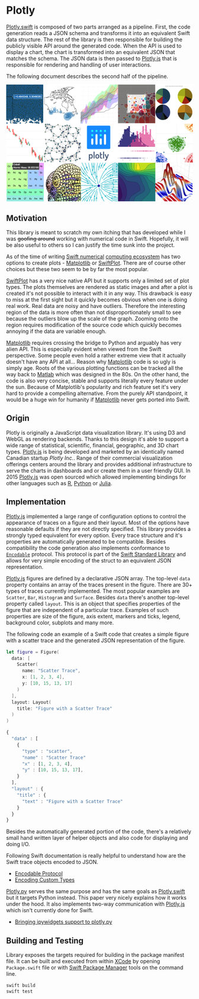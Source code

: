 
# Plotly


[Plotly.swift] is composed of two parts arranged as a pipeline. First, the code generation reads a JSON schema and transforms it into an equivalent Swift data structure. The rest of the library is then responsible for building the publicly visible API around the generated code. When the API is used to display a chart, the chart is transformed into an equivalent JSON that matches the schema. The JSON data is then passed to [Plotly.js] that is responsible for rendering and handling of user interactions.

The following document describes the second half of the pipeline.

![Plotly Charts]


## Motivation

This library is meant to scratch my own itching that has developed while I was ~~goofing around~~ working with numerical code in Swift. Hopefully, it will be also useful to others so I can justify the time sunk into the project.

As of the time of writing [Swift numerical][Swift Numerics] [computing ecosystem][Swift for TensorFlow] has two options to create plots - [Matplotlib] or [SwiftPlot]. There are of course other choices but these two seem to be by far the most popular.

[SwiftPlot] has a very nice native API but it supports only a limited set of plot types. The plots themselves are rendered as static images and after a plot is created it's not possible to interact with it in any way. This drawback is easy to miss at the first sight but it quickly becomes obvious when one is doing real work. Real data are noisy and have outliers. Therefore the interesting region of the data is more often than not disproportionately small to see because the outliers blow up the scale of the graph. Zooming onto the region requires modification of the source code which quickly becomes annoying if the data are variable enough.

[Matplotlib] requires crossing the bridge to Python and arguably has very alien API. This is especially evident when viewed from the Swift perspective. Some people even hold a rather extreme view that it actually doesn't have any API at all... Reason why [Matplotlib] code is so ugly is simply age. Roots of the various plotting functions can be tracked all the way back to [Matlab] which was designed in the 80s. On the other hand, the code is also very concise, stable and supports literally every feature under the sun. Because of Matplotlib's popularity and rich feature set it's very hard to provide a compelling alternative. From the purely API standpoint, it would be a huge win for humanity if [Matplotlib] never gets ported into Swift.


## Origin

Plotly is originally a JavaScript data visualization library. It's using D3 and WebGL as rendering backends. Thanks to this design it's able to support a wide range of statistical, scientific, financial, geographic, and 3D chart types. [Plotly.js] is being developed and marketed by an identically named Canadian startup _Plotly Inc._. Range of their commercial visualization offerings centers around the library and provides additional infrastructure to serve the charts in dashboards and or create them in a user friendly GUI. In 2015 [Plotly.js] was open sourced which allowed implementing bindings for other languages such as [R][Plotly.r], [Python][Plotly.py] or [Julia][Plotly.julia].


## Implementation

[Plotly.js] implemented a large range of configuration options to control the appearance of traces on a figure and their layout. Most of the options have reasonable defaults if they are not directly specified. This library provides a strongly typed equivalent for every option. Every trace structure and it's properties are automatically generated to be compatible. Besides compatibility the code generation also implements conformance to [`Encodable`] protocol. This protocol is part of the [Swift Standard Library] and allows for very simple encoding of the struct to an equivalent JSON representation.

[Plotly.js] figures are defined by a declarative JSON array. The top-level `data` property contains an array of the traces present in the figure. There are 30+ types of traces currently implemented. The most popular examples are `Scatter`, `Bar`, `Histogram` and `Surface`. Besides `data` there's another top-level property called `layout`. This is an object that specifies properties of the figure that are independent of a particular trace. Examples of such properties are size of the figure, axis extent, markers and ticks, legend, background color, subplots and many more.

The following code an example of a Swift code that creates a simple figure with a scatter trace and the generated JSON representation of the figure.
```swift
let figure = Figure(
  data: [
    Scatter(
      name: "Scatter Trace",
      x: [1, 2, 3, 4],
      y: [10, 15, 13, 17]
    )
  ],
  layout: Layout(
    title: "Figure with a Scatter Trace"
  )
)
```

```javascript
{
  "data" : [
    {
      "type" : "scatter",
      "name" : "Scatter Trace"
      "x" : [1, 2, 3, 4],
      "y" : [10, 15, 13, 17],
    }
  ],
  "layout" : {
    "title" : {
      "text" : "Figure with a Scatter Trace"
    }
  }
}
```

Besides the automatically generated portion of the code, there's a relatively small hand written layer of helper objects and also code for displaying and doing I/O.

Following Swift documentation is really helpful to understand how are the Swift trace objects encoded to JSON.
 - [Encodable Protocol][`Encodable`]
 - [Encoding Custom Types]

[Plotly.py] serves the same purpose and has the same goals as [Plotly.swift] but it targets Python instead. This paper very nicely explains how it works under the hood. It also implements two-way communication with [Plotly.js] which isn't currently done for Swift.
 - [Bringing ipywidgets support to plotly.py]
 

## Building and Testing

Library exposes the targets required for building in the package manifest file. It can be built and executed from within [XCode] by opening `Package.swift` file or with [Swift Package Manager] tools on the command line.

```shell
swift build
swift test 
```





[Plotly.swift]: https://github.com/vojtamolda/Plotly.swift/
[Plotly.julia]: https://github.com/plotly/Plotly.jl/
[Plotly.py]: https://github.com/plotly/plotly.py/
[Plotly.js]: https://github.com/plotly/plotly.js/
[Plotly.r]: https://github.com/ropensci/plotly

[Plotly Charts]: https://raw.githubusercontent.com/cldougl/plot_images/add_r_img/plotly_2017.png

[Swift Numerics]: https://swift.org/blog/numerics/
[Swift for TensorFlow]: https://www.tensorflow.org/swift/
[Matlab]: https://en.wikipedia.org/wiki/MATLAB
[Matplotlib]: https://matplotlib.org
[SwiftPlot]: https://github.com/KarthikRIyer/swiftplot

[Swift Standard Library]: https://developer.apple.com/documentation/swift/swift_standard_library
[`Encodable`]: https://developer.apple.com/documentation/swift/encodable
[Encoding Custom Types]: https://developer.apple.com/documentation/foundation/archives_and_serialization/encoding_and_decoding_custom_types
[Bringing ipywidgets support to plotly.py]: http://conference.scipy.org/proceedings/scipy2018/pdfs/jon_mease.pdf

[XCode]: https://developer.apple.com/xcode/
[Swift Package Manager]: https://swift.org/package-manager/


